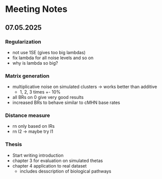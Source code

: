 # Meeting Notes

## 07.05.2025

### Regularization
- not use 1SE (gives too big lambdas)
- fix lambda for all noise levels and so on
- why is lambda so big?

### Matrix generation
- multiplicative noise on simulated clusters -> works better than additive
    - 1, 2, 3 times +- 10%
- all BRs on 0 give very good results
- increased BRs to behave similar to cMHN base rates 

### Distance measure
- rn only based on IRs
- rn l2 -> maybe try l1

### Thesis

- Start writing introduction
- chapter 3 for evaluation on simulated thetas
- chapter 4 application to real dataset
    - includes desscription of biological pathways